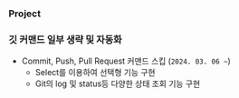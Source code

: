 ### Project 

### 깃 커맨드 일부 생략 및 자동화
* Commit, Push, Pull Request 커맨드 스킵 (`2024. 03. 06 ~`)
    * Select를 이용하여 선택형 기능 구현
    * Git의 log 및 status등 다양한 상태 조회 기능 구현